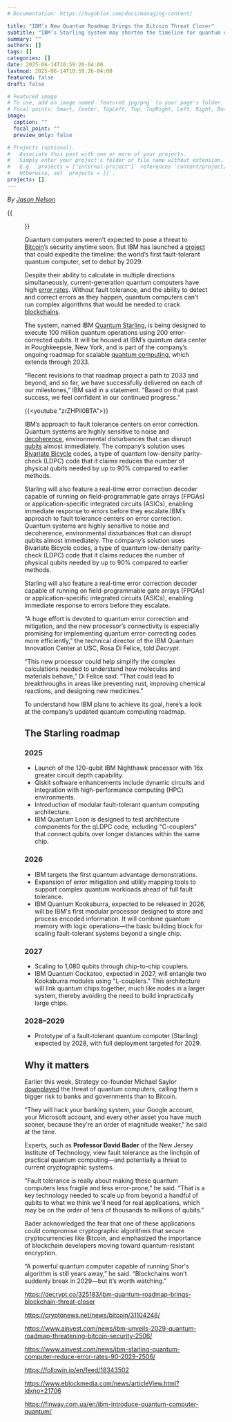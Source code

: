 ```yaml
---
# Documentation: https://hugoblox.com/docs/managing-content/

title: "IBM’s New Quantum Roadmap Brings the Bitcoin Threat Closer"
subtitle: "IBM’s Starling system may shorten the timeline for quantum computers to challenge Bitcoin’s cryptographic foundations."
summary: ""
authors: []
tags: []
categories: []
date: 2025-06-14T10:59:26-04:00
lastmod: 2025-06-14T10:59:26-04:00
featured: false
draft: false

# Featured image
# To use, add an image named `featured.jpg/png` to your page's folder.
# Focal points: Smart, Center, TopLeft, Top, TopRight, Left, Right, BottomLeft, Bottom, BottomRight.
image:
  caption: ""
  focal_point: ""
  preview_only: false

# Projects (optional).
#   Associate this post with one or more of your projects.
#   Simply enter your project's folder or file name without extension.
#   E.g. `projects = ["internal-project"]` references `content/project/deep-learning/index.md`.
#   Otherwise, set `projects = []`.
projects: []
---
```


*By [Jason Nelson](https://decrypt.co/author/jason)*

{{<figure src="Bitcoin-decrypt-style-09-gID_7.jpg">}}

Quantum computers weren’t expected to pose a threat to [Bitcoin](https://decrypt.co/resources/what-is-bitcoin-four-minute-instant-guide-explainer)’s security anytime soon. But IBM has launched a [project](https://www.ibm.com/quantum/blog/large-scale-ftqc) that could expedite the timeline: the world’s first fault-tolerant quantum computer, set to debut by 2029.

Despite their ability to calculate in multiple directions simultaneously, current-generation quantum computers have high [error rates](https://www.riverlane.com/quantum-error-correction). Without fault tolerance, and the ability to detect and correct errors as they happen, quantum computers can’t run complex algorithms that would be needed to crack [blockchains](https://decrypt.co/resources/blockchain-basics-what-is-blockchain).

The system, named IBM [Quantum Starling](https://newsroom.ibm.com/2025-06-10-IBM-Sets-the-Course-to-Build-Worlds-First-Large-Scale,-Fault-Tolerant-Quantum-Computer-at-New-IBM-Quantum-Data-Center), is being designed to execute 100 million quantum operations using 200 error-corrected qubits. It will be housed at IBM’s quantum data center in Poughkeepsie, New York, and is part of the company’s ongoing roadmap for scalable [quantum computing](https://decrypt.co/resources/from-the-quantum-realm-to-reality-a-beginner-guide-to-the-computer-of-the-future), which extends through 2033.

“Recent revisions to that roadmap project a path to 2033 and beyond, and so far, we have successfully delivered on each of our milestones,” IBM said in a statement. “Based on that past success, we feel confident in our continued progress.”

{{<youtube "zrZHPil0BTA">}}

IBM’s approach to fault tolerance centers on error correction. Quantum systems are highly sensitive to noise and [decoherence](https://research.ibm.com/publications/decoherence-from-classically-undetectable-sources-standard-quantum-limit-for-diffusion), environmental disturbances that can disrupt [qubits](https://www.ibm.com/think/topics/qubit) almost immediately. The company’s solution uses [Bivariate Bicycle](https://www.ibm.com/quantum/blog/nature-qldpc-error-correction) codes, a type of quantum low-density parity-check (LDPC) code that it claims reduces the number of physical qubits needed by up to 90% compared to earlier methods.

Starling will also feature a real-time error correction decoder capable of running on field-programmable gate arrays (FPGAs) or application-specific integrated circuits (ASICs), enabling immediate response to errors before they escalate.IBM’s approach to fault tolerance centers on error correction. Quantum systems are highly sensitive to noise and decoherence, environmental disturbances that can disrupt qubits almost immediately. The company’s solution uses Bivariate Bicycle codes, a type of quantum low-density parity-check (LDPC) code that it claims reduces the number of physical qubits needed by up to 90% compared to earlier methods.

Starling will also feature a real-time error correction decoder capable of running on field-programmable gate arrays (FPGAs) or application-specific integrated circuits (ASICs), enabling immediate response to errors before they escalate.

“A huge effort is devoted to quantum error correction and mitigation, and the new processor’s connectivity is especially promising for implementing quantum error-correcting codes more efficiently,” the technical director of the IBM Quantum Innovation Center at USC, Rosa Di Felice, told *Decrypt*.

“This new processor could help simplify the complex calculations needed to understand how molecules and materials behave,” Di Felice said. “That could lead to breakthroughs in areas like preventing rust, improving chemical reactions, and designing new medicines.”

To understand how IBM plans to achieve its goal, here’s a look at the company’s updated quantum computing roadmap.

## The Starling roadmap ##

### 2025 ###

* Launch of the 120-qubit IBM Nighthawk processor with 16x greater circuit depth capability.  
* Qiskit software enhancements include dynamic circuits and integration with high-performance computing (HPC) environments.  
* Introduction of modular fault-tolerant quantum computing architecture.  
* IBM Quantum Loon is designed to test architecture components for the qLDPC code, including "C-couplers" that connect qubits over longer distances within the same chip.


### 2026 ###

* IBM targets the first quantum advantage demonstrations.  
* Expansion of error mitigation and utility mapping tools to support complex quantum workloads ahead of full fault tolerance.  
* IBM Quantum Kookaburra, expected to be released in 2026, will be IBM's first modular processor designed to store and process encoded information. It will combine quantum memory with logic operations—the basic building block for scaling fault-tolerant systems beyond a single chip.

### 2027 ###

* Scaling to 1,080 qubits through chip-to-chip couplers.  
* IBM Quantum Cockatoo, expected in 2027, will entangle two Kookaburra modules using "L-couplers." This architecture will link quantum chips together, much like nodes in a larger system, thereby avoiding the need to build impractically large chips.

### 2028–2029 ###

* Prototype of a fault-tolerant quantum computer (Starling) expected by 2028, with full deployment targeted for 2029.  

## Why it matters ##

Earlier this week, Strategy co-founder Michael Saylor [downplayed](https://www.ibm.com/quantum/blog/nature-qldpc-error-correction) the threat of quantum computers, calling them a bigger risk to banks and governments than to Bitcoin.

“They will hack your banking system, your Google account, your Microsoft account, and every other asset you have much sooner, because they're an order of magnitude weaker," he said at the time.

Experts, such as **Professor David Bader** of the New Jersey Institute of Technology, view fault tolerance as the linchpin of practical quantum computing—and potentially a threat to current cryptographic systems.

"Fault tolerance is really about making these quantum computers less fragile and less error-prone,” he said. “That is a key technology needed to scale up from beyond a handful of qubits to what we think we'll need for real applications, which may be on the order of tens of thousands to millions of qubits."

Bader acknowledged the fear that one of these applications could compromise cryptographic algorithms that secure cryptocurrencies like Bitcoin, and emphasized the importance of blockchain developers moving toward quantum-resistant encryption.

“A powerful quantum computer capable of running Shor's algorithm is still years away,” he said. “Blockchains won’t suddenly break in 2029—but it’s worth watching.”

https://decrypt.co/325183/ibm-quantum-roadmap-brings-blockchain-threat-closer

https://cryptonews.net/news/bitcoin/31104248/

https://www.ainvest.com/news/ibm-unveils-2029-quantum-roadmap-threatening-bitcoin-security-2506/

https://www.ainvest.com/news/ibm-starling-quantum-computer-reduce-error-rates-90-2029-2506/

https://followin.io/en/feed/18343502

https://www.eblockmedia.com/news/articleView.html?idxno=21706

https://finway.com.ua/en/ibm-introduce-quantum-computer-quantum/

